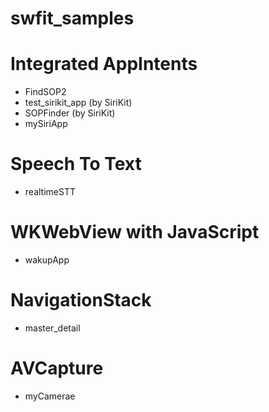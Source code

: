 # swfit_samples

# Integrated AppIntents
- FindSOP2
- test_sirikit_app (by SiriKit)
- SOPFinder (by SiriKit)
- mySiriApp

# Speech To Text
- realtimeSTT

# WKWebView with JavaScript
- wakupApp

# NavigationStack
- master_detail

# AVCapture
- myCamerae